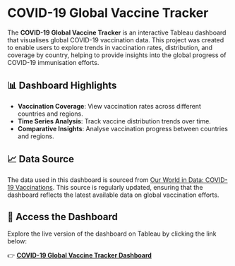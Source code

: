 # COVID-19 Global Vaccine Tracker

The **COVID-19 Global Vaccine Tracker** is an interactive Tableau dashboard that visualises global COVID-19 vaccination data. This project was created to enable users to explore trends in vaccination rates, distribution, and coverage by country, helping to provide insights into the global progress of COVID-19 immunisation efforts.

## 📊 Dashboard Highlights

- **Vaccination Coverage**: View vaccination rates across different countries and regions.
- **Time Series Analysis**: Track vaccine distribution trends over time.
- **Comparative Insights**: Analyse vaccination progress between countries and regions.

## 📈 Data Source

The data used in this dashboard is sourced from [Our World in Data: COVID-19 Vaccinations](https://ourworldindata.org/covid-vaccinations). This source is regularly updated, ensuring that the dashboard reflects the latest available data on global vaccination efforts.

## 🔗 Access the Dashboard

Explore the live version of the dashboard on Tableau by clicking the link below:

👉 **[COVID-19 Global Vaccine Tracker Dashboard](https://public.tableau.com/app/profile/shahriar.rahman3862/viz/COVID-19GlobalVaccineTracker_17292286493790/Dashboard?publish=yes)**
